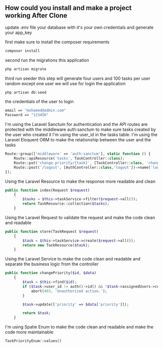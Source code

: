
## How could you install and make a project working After Clone
update .env file your database with it's your own credentials and generate your app_key

first make sure to install the composer requirements
```php
composer install
```
second run the migrations this application
```php
php artisan migrate
```
third run seeder this step will generate four users and 100 tasks per user random except one user we will use for login the application

```php
php artisan db:seed
```


the credentials of the user to login
```php
email => "mohamed@admin.com"
Password => "123456"
```

I'm using the Laravel Sanctum for authentication and the API routes are protected with the middleware auth:sanctum
to make sure tasks created by the user who created it I'm using the user_id in the tasks table. 
I'm using the Laravel Eloquent ORM to make the relationship between the user and the tasks

```php
Route::group(['middleware' => 'auth:sanctum'], static function () {
    Route::apiResource('tasks', TaskController::class);
    Route::put('change-priority/{task}', [TaskController::class, 'changePriority']);
    Route::post('/logout', [AuthController::class,'logout'])->name('logout');
});
```

Using the Laravel Resource to make the response more readable and clean
```php
public function index(Request $request)
    {
        $tasks = $this->taskService->filter($request->all());
        return TaskResource::collection($tasks);
    }
```
Using the Laravel Request to validate the request and make the code clean and readable
```php
public function store(TaskRequest $request)
    {
        $task = $this->taskService->create($request->all());
        return new TaskResource($task);
    }
```
Using the Laravel Service to make the code clean and readable and separate the business logic from the controller
```php
public function changePriority($id, $data)
    {
        $task = $this->find($id);
        if ($task->user_id != auth()->id() && !$task->assignedUsers->contains(auth()->id())) {
            abort(403, 'Unauthorized action.');
        }

        $task->update(['priority' => $data['priority']]);

        return $task;
    }
```
I'm using Spatie Enum to make the code clean and readable and make the code more maintainable
```php
TaskPriorityEnum::values()
```
